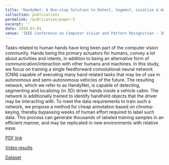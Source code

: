 ```yaml
---
title: "HandyNet: A One-stop Solution to Detect, Segment, Localize & Analyze Driver Hands"
collection: publications
permalink: /publication/paper-5
excerpt: ''
date: 2018-01-01
venue: 'IEEE Conference on Computer Vision and Pattern Recognition - 3D HUMANS Workshop'
---
```

Tasks related to human hands have long been part of the
computer vision community. Hands being the primary actuators
for humans, convey a lot about activities and intents,
in addition to being an alternative form of communication/interaction
with other humans and machines. In
this study, we focus on training a single feedforward convolutional
neural network (CNN) capable of executing many
hand related tasks that may be of use in autonomous and
semi-autonomous vehicles of the future. The resulting network,
which we refer to as HandyNet, is capable of detecting,
segmenting and localizing (in 3D) driver hands inside
a vehicle cabin. The network is additionally trained
to identify handheld objects that the driver may be interacting
with. To meet the data requirements to train such a
network, we propose a method for cheap annotation based
on chroma-keying, thereby bypassing weeks of human effort
required to label such data. This process can generate
thousands of labeled training samples in an efficient manner,
and may be replicated in new environments with relative
ease.

[PDF link](http://cvrr.ucsd.edu/publications/2018/handynet.pdf)

[Video results](https://www.youtube.com/watch?v=4dxSdFbnTFM&list=PLUebh5NWCQUah_cBzcRlZvoSMa-7GC3FL)

[Dataset](https://drive.google.com/file/d/1wV8gmTgap24MTFxCqno4_TLiB-3YPcc-/view?usp=sharing)
